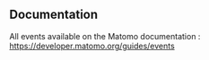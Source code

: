 ## Documentation

All events available on the Matomo documentation : https://developer.matomo.org/guides/events
